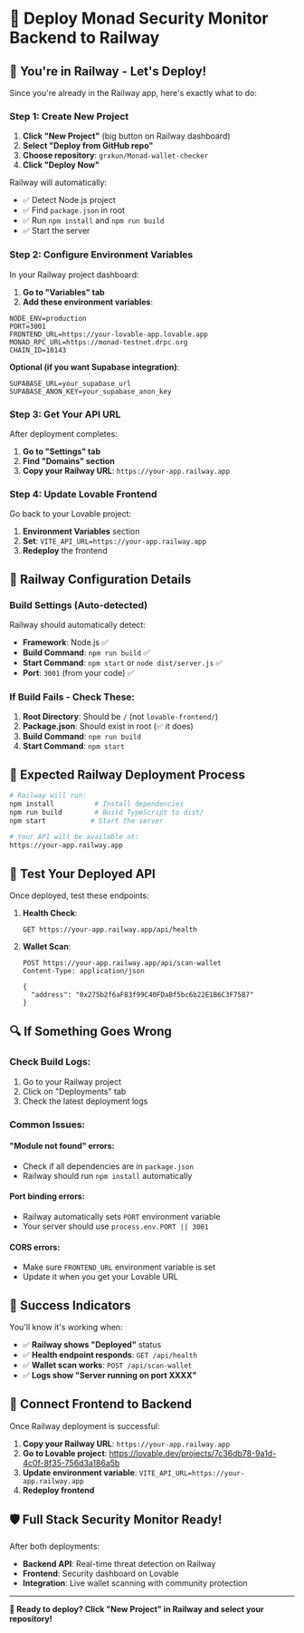 # 🚂 Deploy Monad Security Monitor Backend to Railway

## 🎯 **You're in Railway - Let's Deploy!**

Since you're already in the Railway app, here's exactly what to do:

### **Step 1: Create New Project**

1. **Click "New Project"** (big button on Railway dashboard)
2. **Select "Deploy from GitHub repo"**
3. **Choose repository**: `grxkun/Monad-wallet-checker`
4. **Click "Deploy Now"**

Railway will automatically:
- ✅ Detect Node.js project
- ✅ Find `package.json` in root
- ✅ Run `npm install` and `npm run build`
- ✅ Start the server

### **Step 2: Configure Environment Variables**

In your Railway project dashboard:

1. **Go to "Variables" tab**
2. **Add these environment variables**:

```
NODE_ENV=production
PORT=3001
FRONTEND_URL=https://your-lovable-app.lovable.app
MONAD_RPC_URL=https://monad-testnet.drpc.org
CHAIN_ID=10143
```

**Optional (if you want Supabase integration)**:
```
SUPABASE_URL=your_supabase_url
SUPABASE_ANON_KEY=your_supabase_anon_key
```

### **Step 3: Get Your API URL**

After deployment completes:

1. **Go to "Settings" tab**
2. **Find "Domains" section**
3. **Copy your Railway URL**: `https://your-app.railway.app`

### **Step 4: Update Lovable Frontend**

Go back to your Lovable project:
1. **Environment Variables** section
2. **Set**: `VITE_API_URL=https://your-app.railway.app`
3. **Redeploy** the frontend

## 🔧 **Railway Configuration Details**

### **Build Settings (Auto-detected)**
Railway should automatically detect:
- **Framework**: Node.js ✅
- **Build Command**: `npm run build` ✅
- **Start Command**: `npm start` or `node dist/server.js` ✅
- **Port**: `3001` (from your code) ✅

### **If Build Fails - Check These:**

1. **Root Directory**: Should be `/` (not `lovable-frontend/`)
2. **Package.json**: Should exist in root (✅ it does)
3. **Build Command**: `npm run build`
4. **Start Command**: `npm start`

## 🎯 **Expected Railway Deployment Process**

```bash
# Railway will run:
npm install          # Install dependencies
npm run build        # Build TypeScript to dist/
npm start           # Start the server

# Your API will be available at:
https://your-app.railway.app
```

## 🧪 **Test Your Deployed API**

Once deployed, test these endpoints:

1. **Health Check**:
   ```
   GET https://your-app.railway.app/api/health
   ```

2. **Wallet Scan**:
   ```
   POST https://your-app.railway.app/api/scan-wallet
   Content-Type: application/json
   
   {
     "address": "0x275b2f6aF83f99C40FDaBf5bc6b22E1B6C3F75B7"
   }
   ```

## 🔍 **If Something Goes Wrong**

### **Check Build Logs**:
1. Go to your Railway project
2. Click on "Deployments" tab
3. Check the latest deployment logs

### **Common Issues**:

#### **"Module not found" errors**:
- Check if all dependencies are in `package.json`
- Railway should run `npm install` automatically

#### **Port binding errors**:
- Railway automatically sets `PORT` environment variable
- Your server should use `process.env.PORT || 3001`

#### **CORS errors**:
- Make sure `FRONTEND_URL` environment variable is set
- Update it when you get your Lovable URL

## 🎉 **Success Indicators**

You'll know it's working when:

- ✅ **Railway shows "Deployed"** status
- ✅ **Health endpoint responds**: `GET /api/health`
- ✅ **Wallet scan works**: `POST /api/scan-wallet`
- ✅ **Logs show "Server running on port XXXX"**

## 🔄 **Connect Frontend to Backend**

Once Railway deployment is successful:

1. **Copy your Railway URL**: `https://your-app.railway.app`
2. **Go to Lovable project**: https://lovable.dev/projects/7c36db78-9a1d-4c0f-8f35-756d3a186a5b
3. **Update environment variable**: `VITE_API_URL=https://your-app.railway.app`
4. **Redeploy frontend**

## 🛡️ **Full Stack Security Monitor Ready!**

After both deployments:
- **Backend API**: Real-time threat detection on Railway
- **Frontend**: Security dashboard on Lovable
- **Integration**: Live wallet scanning with community protection

---

**🚂 Ready to deploy? Click "New Project" in Railway and select your repository!**